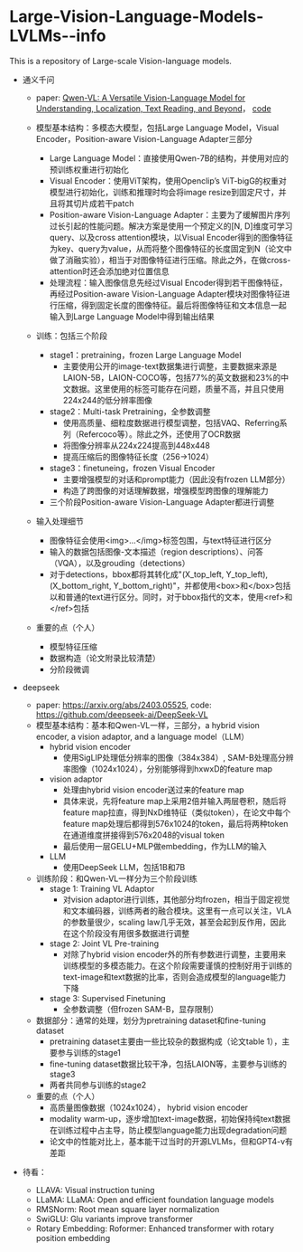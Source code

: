# Large-Vision-Language-Models-LVLMs--info
This is a repository of Large-scale Vision-language models.

- 通义千问
  - paper: [Qwen-VL: A Versatile Vision-Language Model for Understanding, Localization, Text Reading, and Beyond](https://arxiv.org/abs/2308.12966)，  [code](https://github.com/QwenLM/Qwen-VL)
  - 模型基本结构：多模态大模型，包括Large Language Model，Visual Encoder，Position-aware Vision-Language Adapter三部分
    - Large Language Model：直接使用Qwen-7B的结构，并使用对应的预训练权重进行初始化
    - Visual Encoder：使用ViT架构，使用Openclip’s ViT-bigG的权重对模型进行初始化，训练和推理时均会将image resize到固定尺寸，并且将其切片成若干patch
    - Position-aware Vision-Language Adapter：主要为了缓解图片序列过长引起的性能问题。解决方案是使用一个预定义的\[N, D\]维度可学习query、以及cross attention模块，以Visual Encoder得到的图像特征为key、query为value，从而将整个图像特征的长度固定到N（论文中做了消融实验），相当于对图像特征进行压缩。除此之外，在做cross-attention时还会添加绝对位置信息
    - 处理流程：输入图像信息先经过Visual Encoder得到若干图像特征，再经过Position-aware Vision-Language Adapter模块对图像特征进行压缩，得到固定长度的图像特征。最后将图像特征和文本信息一起输入到Large Language Model中得到输出结果
      
  - 训练：包括三个阶段
    - stage1：pretraining，frozen Large Language Model
      - 主要使用公开的image-text数据集进行调整，主要数据来源是LAION-5B，LAION-COCO等，包括77%的英文数据和23%的中文数据。这里使用的标签可能存在问题，质量不高，并且只使用224x244的低分辨率图像
    - stage2：Multi-task Pretraining，全参数调整
      - 使用高质量、细粒度数据进行模型调整，包括VAQ、Referring系列（Refercoco等）。除此之外，还使用了OCR数据
      - 将图像分辨率从224x224提高到448x448
      - 提高压缩后的图像特征长度（256->1024）
    - stage3：finetuneing，frozen Visual Encoder
      - 主要增强模型的对话和prompt能力（因此没有frozen LLM部分）
      - 构造了跨图像的对话理解数据，增强模型跨图像的理解能力
    - 三个阶段Position-aware Vision-Language Adapter都进行调整

  - 输入处理细节
    - 图像特征会使用\<img\>...\</img\>标签包围，与text特征进行区分
    - 输入的数据包括图像-文本描述（region descriptions）、问答（VQA），以及grouding（detections）
    - 对于detections，bbox都将其转化成"(X_top_left, Y_top_left),(X_bottom_right, Y_bottom_right)"，并都使用\<box\>和\</box\>包括以和普通的text进行区分。同时，对于bbox指代的文本，使用\<ref\>和\</ref\>包括
   
  - 重要的点（个人）
    - 模型特征压缩
    - 数据构造（论文附录比较清楚）
    - 分阶段微调

- deepseek
  - paper: https://arxiv.org/abs/2403.05525, code: https://github.com/deepseek-ai/DeepSeek-VL
  - 模型基本结构：基本和Qwen-VL一样，三部分，a hybrid vision encoder, a vision adaptor, and a language model（LLM）
    - hybrid vision encoder
      - 使用SigLIP处理低分辨率的图像（384x384）, SAM-B处理高分辨率图像（1024x1024），分别能够得到hxwxD的feature map
    - vision adaptor
      - 处理由hybrid vision encoder送过来的feature map
      - 具体来说，先将feature map上采用2倍并输入两层卷积，随后将feature map拉直，得到NxD维特征（类似token），在论文中每个feature map处理后都得到576x1024的token，最后将两种token在通道维度拼接得到576x2048的visual token
      - 最后使用一层GELU+MLP做embedding，作为LLM的输入
    - LLM
      - 使用DeepSeek LLM，包括1B和7B
  - 训练阶段：和Qwen-VL一样分为三个阶段训练
    - stage 1: Training VL Adaptor
      - 对vision adaptor进行训练，其他部分均frozen，相当于固定视觉和文本编码器，训练两者的融合模块。这里有一点可以关注，VLA的参数量很少，scaling law几乎无效，甚至会起到反作用，因此在这个阶段没有用很多数据进行调整
    - stage 2: Joint VL Pre-training
      - 对除了hybrid vision encoder外的所有参数进行调整，主要用来训练模型的多模态能力。在这个阶段需要谨慎的控制好用于训练的text-image和text数据的比率，否则会造成模型的language能力下降
    - stage 3: Supervised Finetuning
      - 全参数调整（但frozen SAM-B，显存限制）
  - 数据部分：通常的处理，划分为pretraining dataset和fine-tuning dataset
    - pretraining dataset主要由一些比较杂的数据构成（论文table 1），主要参与训练的stage1
    - fine-tuning dataset数据比较干净，包括LAION等，主要参与训练的stage3
    - 两者共同参与训练的stage2
  - 重要的点（个人）
    - 高质量图像数据（1024x1024）， hybrid vision encoder
    - modality warm-up，逐步增加text-image数据，初始保持纯text数据在训练过程中占主导，防止模型language能力出现degradation问题
    - 论文中的性能对比上，基本能干过当时的开源LVLMs，但和GPT4-v有差距


- 待看：
  - LLAVA: Visual instruction tuning
  - LLaMA: LLaMA: Open and efficient foundation language models
  - RMSNorm: Root mean square layer normalization
  - SwiGLU: Glu variants improve transformer
  - Rotary Embedding: Roformer: Enhanced transformer with rotary position embedding
  
